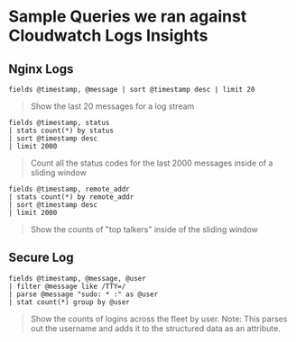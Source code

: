 # Sample Queries we ran against Cloudwatch Logs Insights

## Nginx Logs

```
fields @timestamp, @message | sort @timestamp desc | limit 20
```
> Show the last 20 messages for a log stream

```
fields @timestamp, status
| stats count(*) by status
| sort @timestamp desc
| limit 2000
```
> Count all the status codes for the last 2000 messages inside of a sliding window

```
fields @timestamp, remote_addr
| stats count(*) by remote_addr
| sort @timestamp desc
| limit 2000
```
> Show the counts of "top talkers" inside of the sliding window

## Secure Log

```
fields @timestamp, @message, @user 
| filter @message like /TTY=/ 
| parse @message "sudo: * :" as @user 
| stat count(*) group by @user
```
> Show the counts of logins across the fleet by user.  Note: This parses out the username and adds it to the structured data as an attribute.
